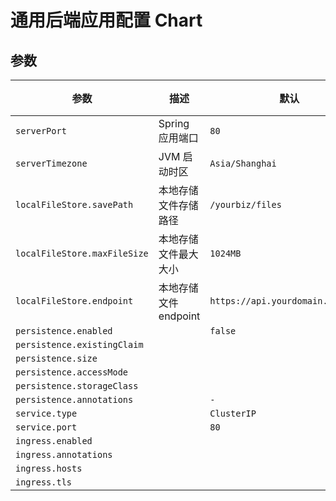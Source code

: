 # 通用后端应用配置 Chart

## 参数

| 参数                         | 描述                  | 默认                              | 必须 | 作用域                 |
| ---------------------------- | --------------------- | --------------------------------- | ---- | ---------------------- |
| `serverPort`                 | Spring 应用端口       | `80`                              |      | `configmap/deployment` |
| `serverTimezone`             | JVM 启动时区          | `Asia/Shanghai`                   |      | `deployment`           |
| `localFileStore.savePath`    | 本地存储文件存储路径  | `/yourbiz/files`                  |      | `deployment/configmap` |
| `localFileStore.maxFileSize` | 本地存储文件最大大小  | `1024MB`                          |      | `deployment/configmap` |
| `localFileStore.endpoint`    | 本地存储文件 endpoint | `https://api.yourdomain.com/file` |      | `deployment/configmap` |
| `persistence.enabled`        |                       | `false`                           |      | `deployment/pvc`       |
| `persistence.existingClaim`  |                       |                                   |      | `deployment/pvc`       |
| `persistence.size`           |                       |                                   |      | `pvc`                  |
| `persistence.accessMode`     |                       |                                   |      | `pvc`                  |
| `persistence.storageClass`   |                       |                                   |      | `pvc`                  |
| `persistence.annotations`    |                       | `-`                               |      | `pvc`                  |
| `service.type`               |                       | `ClusterIP`                       |      | `service`              |
| `service.port`               |                       | `80`                              |      | `service/ingress`      |
| `ingress.enabled`            |                       |                                   |      | `ingress`              |
| `ingress.annotations`        |                       |                                   |      | `ingress`              |
| `ingress.hosts`              |                       |                                   |      | `ingress`              |
| `ingress.tls`                |                       |                                   |      | `ingress`              |
